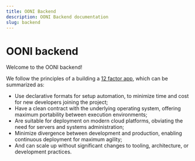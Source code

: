 ```yaml
---
title: OONI Backend
description: OONI Backend documentation
slug: backend
---
```

# OONI backend

Welcome to the OONI backend!

We follow the principles of a building a [12 factor app](https://12factor.net/),
which can be summarized as:

- Use declarative formats for setup automation, to minimize time and cost for
  new developers joining the project;
- Have a clean contract with the underlying operating system, offering maximum
  portability between execution environments;
- Are suitable for deployment on modern cloud platforms, obviating the need for
  servers and systems administration;
- Minimize divergence between development and production, enabling continuous
  deployment for maximum agility;
- And can scale up without significant changes to tooling, architecture, or
  development practices.
